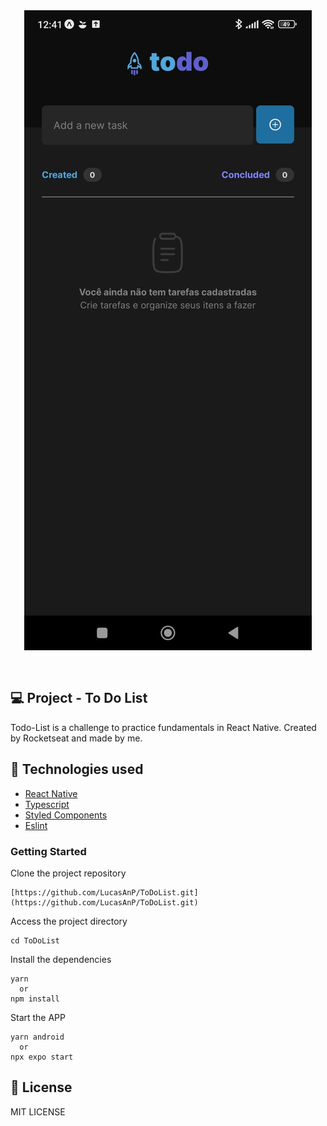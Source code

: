 <div align="center" style="padding-bottom:30px; background:transparent">
<img src ="./src/assets/images/app-screenshot.jpeg" style="background:transparent" />
</div>

## 💻 Project - To Do List

Todo-List is a challenge to practice fundamentals in React Native. Created by Rocketseat and made by me.

## 🚀 Technologies used

- [React Native](https://reactnative.dev/)
- [Typescript](https://www.typescriptlang.org)
- [Styled Components](https://styled-components.com/)
- [Eslint](https://eslint.org/)

### Getting Started

Clone the project repository
```
[https://github.com/LucasAnP/ToDoList.git](https://github.com/LucasAnP/ToDoList.git)
```

Access the project directory
```
cd ToDoList
```

Install the dependencies
```
yarn
  or
npm install
```

Start the APP

```
yarn android
  or
npx expo start

```

## 📄 License

MIT LICENSE
